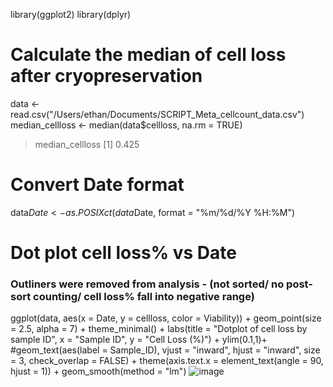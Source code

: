 library(ggplot2)
library(dplyr)



# Calculate the median of cell loss after cryopreservation
data <- read.csv("/Users/ethan/Documents/SCRIPT_Meta_cellcount_data.csv")
median_cellloss <- median(data$cellloss, na.rm = TRUE)

> median_cellloss
[1] 0.425

# Convert Date format
data$Date <- as.POSIXct(data$Date, format = "%m/%d/%Y %H:%M")


# Dot plot cell loss% vs Date
### Outliners were removed from analysis - (not sorted/ no post-sort counting/ cell loss% fall into negative range)
ggplot(data, aes(x = Date, y = cellloss, color = Viability)) +
  geom_point(size = 2.5, alpha = 7) +
  theme_minimal() +
  labs(title = "Dotplot of cell loss by sample ID",
       x = "Sample ID", y = "Cell Loss (%)") +
      ylim(0.1,1)+
  #geom_text(aes(label = Sample_ID), vjust = "inward", hjust = "inward", size = 3, check_overlap = FALSE) +
  theme(axis.text.x = element_text(angle = 90, hjust = 1)) +
  geom_smooth(method = "lm")
![image](https://github.com/zhany283/Imagenplots/assets/130387837/cb3b565b-31bf-45bd-b590-e17950f8fda6)

